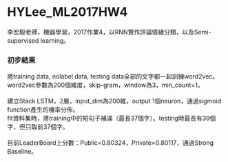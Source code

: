 # HYLee_ML2017HW4
李宏毅老師，機器學習，2017作業4，以RNN實作評論情緒分類，以及Semi-supervised learning。

### 初步結果
將training data, nolabel data, testing data全部的文字都一起訓練word2vec。<br>
word2vec參數為200個維度，skip-gram，window為3，min_count=1。<br>
<br>
建立Stack LSTM，2層，input_dim為200維，output 1個neuron，通過sigmoid function產生的機率分佈。<br>
fit資料集時，將training中的短句子補滿（最長37個字）。testing時最長有39個字，但只取前37個字。<br>
<br>
目前LeaderBoard上分數：Public=0.80324，Private=0.80117，通過Strong Baseline。<br>